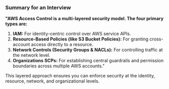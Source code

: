 ### Summary for an Interview

**"AWS Access Control is a multi-layered security model. The four primary types are:**

1. **IAM:** For identity-centric control over AWS service APIs.
2. **Resource-Based Policies (like S3 Bucket Policies):** For granting cross-account access directly to a resource.
3. **Network Controls (Security Groups & NACLs):** For controlling traffic at the network level.
4. **Organizations SCPs:** For establishing central guardrails and permission boundaries across multiple AWS accounts."

This layered approach ensures you can enforce security at the identity, resource, network, and organizational levels.